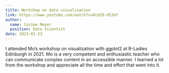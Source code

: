 ```yaml
---
title: Workshop on data visualisation
link: https://www.youtube.com/watch?v=DcUZO-d5JmY
author: 
  name: Cosima Meyer
  position: Data Scientist
date: 2023-01-23
---
```


I attended Mo’s workshop on visualization with ggplot2 at R-Ladies Edinburgh in 2021. 
Mo is a very competent and enthusiastic teacher who can communicate complex content in an accessible manner. I learned a lot from the workshop and appreciate all the time and effort that went into it.
